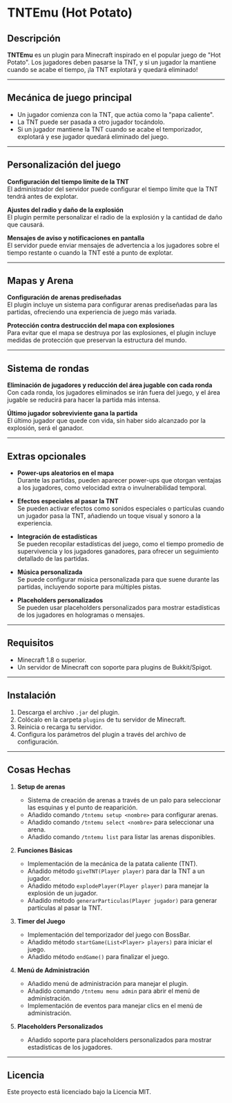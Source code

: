 # TNTEmu (Hot Potato)

## Descripción

**TNTEmu** es un plugin para Minecraft inspirado en el popular juego de "Hot Potato". Los jugadores deben pasarse la TNT, y si un jugador la mantiene cuando se acabe el tiempo, ¡la TNT explotará y quedará eliminado!

---

## Mecánica de juego principal

- Un jugador comienza con la TNT, que actúa como la "papa caliente".
- La TNT puede ser pasada a otro jugador tocándolo.
- Si un jugador mantiene la TNT cuando se acabe el temporizador, explotará y ese jugador quedará eliminado del juego.

---

## Personalización del juego

**Configuración del tiempo límite de la TNT**  
El administrador del servidor puede configurar el tiempo límite que la TNT tendrá antes de explotar.

**Ajustes del radio y daño de la explosión**  
El plugin permite personalizar el radio de la explosión y la cantidad de daño que causará.

**Mensajes de aviso y notificaciones en pantalla**  
El servidor puede enviar mensajes de advertencia a los jugadores sobre el tiempo restante o cuando la TNT esté a punto de explotar.

---

## Mapas y Arena

**Configuración de arenas prediseñadas**  
El plugin incluye un sistema para configurar arenas prediseñadas para las partidas, ofreciendo una experiencia de juego más variada.

**Protección contra destrucción del mapa con explosiones**  
Para evitar que el mapa se destruya por las explosiones, el plugin incluye medidas de protección que preservan la estructura del mundo.

---

## Sistema de rondas

**Eliminación de jugadores y reducción del área jugable con cada ronda**  
Con cada ronda, los jugadores eliminados se irán fuera del juego, y el área jugable se reducirá para hacer la partida más intensa.

**Último jugador sobreviviente gana la partida**  
El último jugador que quede con vida, sin haber sido alcanzado por la explosión, será el ganador.

---

## Extras opcionales

- **Power-ups aleatorios en el mapa**  
  Durante las partidas, pueden aparecer power-ups que otorgan ventajas a los jugadores, como velocidad extra o invulnerabilidad temporal.
  
- **Efectos especiales al pasar la TNT**  
  Se pueden activar efectos como sonidos especiales o partículas cuando un jugador pasa la TNT, añadiendo un toque visual y sonoro a la experiencia.

- **Integración de estadísticas**  
  Se pueden recopilar estadísticas del juego, como el tiempo promedio de supervivencia y los jugadores ganadores, para ofrecer un seguimiento detallado de las partidas.

- **Música personalizada**  
  Se puede configurar música personalizada para que suene durante las partidas, incluyendo soporte para múltiples pistas.

- **Placeholders personalizados**  
  Se pueden usar placeholders personalizados para mostrar estadísticas de los jugadores en hologramas o mensajes.

---

## Requisitos

- Minecraft 1.8 o superior.
- Un servidor de Minecraft con soporte para plugins de Bukkit/Spigot.

---

## Instalación

1. Descarga el archivo `.jar` del plugin.
2. Colócalo en la carpeta `plugins` de tu servidor de Minecraft.
3. Reinicia o recarga tu servidor.
4. Configura los parámetros del plugin a través del archivo de configuración.

---

## Cosas Hechas

1. **Setup de arenas**
   - Sistema de creación de arenas a través de un palo para seleccionar las esquinas y el punto de reaparición.
   - Añadido comando `/tntemu setup <nombre>` para configurar arenas.
   - Añadido comando `/tntemu select <nombre>` para seleccionar una arena.
   - Añadido comando `/tntemu list` para listar las arenas disponibles.

2. **Funciones Básicas**
   - Implementación de la mecánica de la patata caliente (TNT).
   - Añadido método `giveTNT(Player player)` para dar la TNT a un jugador.
   - Añadido método `explodePlayer(Player player)` para manejar la explosión de un jugador.
   - Añadido método `generarParticulas(Player jugador)` para generar partículas al pasar la TNT.

3. **Timer del Juego**
   - Implementación del temporizador del juego con BossBar.
   - Añadido método `startGame(List<Player> players)` para iniciar el juego.
   - Añadido método `endGame()` para finalizar el juego.

4. **Menú de Administración**
   - Añadido menú de administración para manejar el plugin.
   - Añadido comando `/tntemu menu admin` para abrir el menú de administración.
   - Implementación de eventos para manejar clics en el menú de administración.

5. **Placeholders Personalizados**
   - Añadido soporte para placeholders personalizados para mostrar estadísticas de los jugadores.

---

## Licencia

Este proyecto está licenciado bajo la Licencia MIT.

